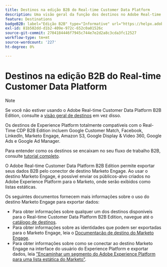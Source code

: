 ```yaml
---
title: Destinos na edição B2B do Real-time Customer Data Platform
description: Uma visão geral da função dos destinos no Adobe Real-time Customer Data Platform B2B Edition.
feature: Destinations
badgeB2B: label="Edição B2B" type="Informative" url="https://helpx.adobe.com/legal/product-descriptions/real-time-customer-data-platform-b2b-edition-prime-and-ultimate-packages.html newtab=true"
exl-id: 81b502dd-d1b2-409e-972c-652c0a01526c
source-git-commit: 2704184446f7945c744e7e2d2a8c3cda3fc12527
workflow-type: tm+mt
source-wordcount: '227'
ht-degree: 0%

---
```


# Destinos na edição B2B do Real-time Customer Data Platform

>[!NOTE]
>
>Se você não estiver usando o Adobe Real-time Customer Data Platform B2B Edition, consulte a [visão geral de destinos](../../destinations/home.md) em vez disso.

Os destinos de Experience Platform totalmente compatíveis com o Real-Time CDP B2B Edition incluem Google Customer Match, Facebook, LinkedIn, Marketo Engage, Amazon S3, Google Display &amp; Video 360, Google Ads e Google Ad Manager.

Para entender como os destinos se encaixam no seu fluxo de trabalho B2B, consulte [tutorial completo](../b2b-tutorial.md#activate-your-evaluated-data-to-a-destination).

O Adobe Real-time Customer Data Platform B2B Edition permite exportar seus dados B2B pelo conector de destino Marketo Engage. Ao usar o destino Marketo Engage, é possível enviar os públicos-alvo criados no Adobe Experience Platform para o Marketo, onde serão exibidos como listas estáticas.

Os seguintes documentos fornecem mais informações sobre o uso do destino Marketo Engage para exportar dados:

- Para obter informações sobre qualquer um dos destinos disponíveis para o Real-time Customer Data Platform B2B Edition, navegue até o [catálogo de destinos](../../destinations/catalog/overview.md).
- Para obter informações sobre as identidades que podem ser exportadas para o Marketo Engage, leia o [Documentação de destino do Marketo Engage](../../destinations/catalog/adobe/marketo-engage.md).
- Para obter informações sobre como se conectar ao destino Marketo Engage na interface do usuário do Experience Platform e exportar dados, leia [&quot;Encaminhar um segmento do Adobe Experience Platform para uma lista estática do Marketo&quot;](https://experienceleague.adobe.com/docs/marketo/using/product-docs/core-marketo-concepts/smart-lists-and-static-lists/static-lists/push-an-adobe-experience-platform-segment-to-a-marketo-static-list.html).
